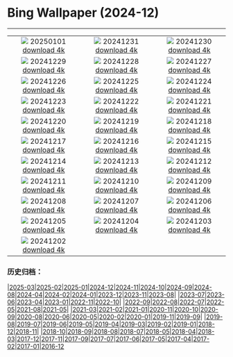 # Bing Wallpaper (2024-12)
**************
| | | |
| :----: | :----: | :----: |
| ![](https://www.bing.com/th?id=OHR.PolarBearSwim_FR-FR0276887378_1920x1080.jpg) 20250101 [download 4k](https://www.bing.com/th?id=OHR.PolarBearSwim_FR-FR0276887378_UHD.jpg) | ![](https://www.bing.com/th?id=OHR.ParisNewYearEve_FR-FR3084713180_1920x1080.jpg) 20241231 [download 4k](https://www.bing.com/th?id=OHR.ParisNewYearEve_FR-FR3084713180_UHD.jpg) | ![](https://www.bing.com/th?id=OHR.MountFieldNP_FR-FR0048358623_1920x1080.jpg) 20241230 [download 4k](https://www.bing.com/th?id=OHR.MountFieldNP_FR-FR0048358623_UHD.jpg) |
| ![](https://www.bing.com/th?id=OHR.BorobudurBells_FR-FR9771454901_1920x1080.jpg) 20241229 [download 4k](https://www.bing.com/th?id=OHR.BorobudurBells_FR-FR9771454901_UHD.jpg) | ![](https://www.bing.com/th?id=OHR.CoralTurtle_FR-FR9548465819_1920x1080.jpg) 20241228 [download 4k](https://www.bing.com/th?id=OHR.CoralTurtle_FR-FR9548465819_UHD.jpg) | ![](https://www.bing.com/th?id=OHR.LakeBledSnow_FR-FR5167708906_1920x1080.jpg) 20241227 [download 4k](https://www.bing.com/th?id=OHR.LakeBledSnow_FR-FR5167708906_UHD.jpg) |
| ![](https://www.bing.com/th?id=OHR.PointeDiable_FR-FR3649413809_1920x1080.jpg) 20241226 [download 4k](https://www.bing.com/th?id=OHR.PointeDiable_FR-FR3649413809_UHD.jpg) | ![](https://www.bing.com/th?id=OHR.ReindeerTrio_FR-FR3852495223_1920x1080.jpg) 20241225 [download 4k](https://www.bing.com/th?id=OHR.ReindeerTrio_FR-FR3852495223_UHD.jpg) | ![](https://www.bing.com/th?id=OHR.SantaSnowglobe_FR-FR4108706539_1920x1080.jpg) 20241224 [download 4k](https://www.bing.com/th?id=OHR.SantaSnowglobe_FR-FR4108706539_UHD.jpg) |
| ![](https://www.bing.com/th?id=OHR.FestivusCranes_FR-FR4485267796_1920x1080.jpg) 20241223 [download 4k](https://www.bing.com/th?id=OHR.FestivusCranes_FR-FR4485267796_UHD.jpg) | ![](https://www.bing.com/th?id=OHR.CrystalPier_FR-FR4694395729_1920x1080.jpg) 20241222 [download 4k](https://www.bing.com/th?id=OHR.CrystalPier_FR-FR4694395729_UHD.jpg) | ![](https://www.bing.com/th?id=OHR.SolsticeHalo_FR-FR4955312327_1920x1080.jpg) 20241221 [download 4k](https://www.bing.com/th?id=OHR.SolsticeHalo_FR-FR4955312327_UHD.jpg) |
| ![](https://www.bing.com/th?id=OHR.SantaClausVillage_FR-FR1605218480_1920x1080.jpg) 20241220 [download 4k](https://www.bing.com/th?id=OHR.SantaClausVillage_FR-FR1605218480_UHD.jpg) | ![](https://www.bing.com/th?id=OHR.SibiuRomania_FR-FR5904755818_1920x1080.jpg) 20241219 [download 4k](https://www.bing.com/th?id=OHR.SibiuRomania_FR-FR5904755818_UHD.jpg) | ![](https://www.bing.com/th?id=OHR.NutcrackerBallet_FR-FR0747265079_1920x1080.jpg) 20241218 [download 4k](https://www.bing.com/th?id=OHR.NutcrackerBallet_FR-FR0747265079_UHD.jpg) |
| ![](https://www.bing.com/th?id=OHR.ReinefjordenNorway_FR-FR9231276610_1920x1080.jpg) 20241217 [download 4k](https://www.bing.com/th?id=OHR.ReinefjordenNorway_FR-FR9231276610_UHD.jpg) | ![](https://www.bing.com/th?id=OHR.SalzburgSnow_FR-FR2498324626_1920x1080.jpg) 20241216 [download 4k](https://www.bing.com/th?id=OHR.SalzburgSnow_FR-FR2498324626_UHD.jpg) | ![](https://www.bing.com/th?id=OHR.MisurinaLake_FR-FR7558311472_1920x1080.jpg) 20241215 [download 4k](https://www.bing.com/th?id=OHR.MisurinaLake_FR-FR7558311472_UHD.jpg) |
| ![](https://www.bing.com/th?id=OHR.LynxTree_FR-FR1855644774_1920x1080.jpg) 20241214 [download 4k](https://www.bing.com/th?id=OHR.LynxTree_FR-FR1855644774_UHD.jpg) | ![](https://www.bing.com/th?id=OHR.ChristmasBudapest_FR-FR0838567901_1920x1080.jpg) 20241213 [download 4k](https://www.bing.com/th?id=OHR.ChristmasBudapest_FR-FR0838567901_UHD.jpg) | ![](https://www.bing.com/th?id=OHR.WildPoinsettia_FR-FR2758700807_1920x1080.jpg) 20241212 [download 4k](https://www.bing.com/th?id=OHR.WildPoinsettia_FR-FR2758700807_UHD.jpg) |
| ![](https://www.bing.com/th?id=OHR.DolomitesSky_FR-FR2183933361_1920x1080.jpg) 20241211 [download 4k](https://www.bing.com/th?id=OHR.DolomitesSky_FR-FR2183933361_UHD.jpg) | ![](https://www.bing.com/th?id=OHR.CornwallSnow_FR-FR1834119825_1920x1080.jpg) 20241210 [download 4k](https://www.bing.com/th?id=OHR.CornwallSnow_FR-FR1834119825_UHD.jpg) | ![](https://www.bing.com/th?id=OHR.GuanacosChile_FR-FR0722338222_1920x1080.jpg) 20241209 [download 4k](https://www.bing.com/th?id=OHR.GuanacosChile_FR-FR0722338222_UHD.jpg) |
| ![](https://www.bing.com/th?id=OHR.ReopeningNotreDame_FR-FR5165801809_1920x1080.jpg) 20241208 [download 4k](https://www.bing.com/th?id=OHR.ReopeningNotreDame_FR-FR5165801809_UHD.jpg) | ![](https://www.bing.com/th?id=OHR.ArraialdoCabo_FR-FR2062864559_1920x1080.jpg) 20241207 [download 4k](https://www.bing.com/th?id=OHR.ArraialdoCabo_FR-FR2062864559_UHD.jpg) | ![](https://www.bing.com/th?id=OHR.ColmarHoliday_FR-FR1755218249_1920x1080.jpg) 20241206 [download 4k](https://www.bing.com/th?id=OHR.ColmarHoliday_FR-FR1755218249_UHD.jpg) |
| ![](https://www.bing.com/th?id=OHR.MonoTufa_FR-FR7760480527_1920x1080.jpg) 20241205 [download 4k](https://www.bing.com/th?id=OHR.MonoTufa_FR-FR7760480527_UHD.jpg) | ![](https://www.bing.com/th?id=OHR.RhinosKenya_FR-FR8206885022_1920x1080.jpg) 20241204 [download 4k](https://www.bing.com/th?id=OHR.RhinosKenya_FR-FR8206885022_UHD.jpg) | ![](https://www.bing.com/th?id=OHR.JaipurFort_FR-FR7682390069_1920x1080.jpg) 20241203 [download 4k](https://www.bing.com/th?id=OHR.JaipurFort_FR-FR7682390069_UHD.jpg) |
| ![](https://www.bing.com/th?id=OHR.SnowMoose_FR-FR5886438114_1920x1080.jpg) 20241202 [download 4k](https://www.bing.com/th?id=OHR.SnowMoose_FR-FR5886438114_UHD.jpg) |  |  |

### 历史归档：

|[2025-03](bing/2025-03/2025-03.md)|[2025-02](bing/2025-02/2025-02.md)|[2025-01](bing/2025-01/2025-01.md)|[2024-12](bing/2024-12/2024-12.md)|[2024-11](bing/2024-11/2024-11.md)|[2024-10](bing/2024-10/2024-10.md)|[2024-09](bing/2024-09/2024-09.md)|[2024-08](bing/2024-08/2024-08.md)|[2024-04](bing/2024-04/2024-04.md)|[2024-02](bing/2024-02/2024-02.md)|[2024-01](bing/2024-01/2024-01.md)|[2023-12](bing/2023-12/2023-12.md)|[2023-11](bing/2023-11/2023-11.md)|[2023-08](bing/2023-08/2023-08.md)|
|[2023-07](bing/2023-07/2023-07.md)|[2023-06](bing/2023-06/2023-06.md)|[2023-04](bing/2023-04/2023-04.md)|[2023-01](bing/2023-01/2023-01.md)|[2022-11](bing/2022-11/2022-11.md)|[2022-10](bing/2022-10/2022-10.md)|
|[2022-09](bing/2022-09/2022-09.md)|[2022-08](bing/2022-08/2022-08.md)|[2022-07](bing/2022-07/2022-07.md)|[2022-05](bing/2022-05/2022-05.md)|[2021-08](bing/2021-08/2021-08.md)|[2021-05](bing/2021-05/2021-05.md)|
|[2021-03](bing/2021-03/2021-03.md)|[2021-02](bing/2021-02/2021-02.md)|[2021-01](bing/2021-01/2021-01.md)|[2020-11](bing/2020-11/2020-11.md)|[2020-10](bing/2020-10/2020-10.md)|[2020-09](bing/2020-09/2020-09.md)|[2020-08](bing/2020-08/2020-08.md)|[2020-06](bing/2020-06/2020-06.md)|[2020-05](bing/2020-05/2020-05.md)|[2020-02](bing/2020-02/2020-02.md)|[2020-01](bing/2020-01/2020-01.md)|[2019-11](bing/2019-11/2019-11.md)|[2019-09](bing/2019-09/2019-09.md)|
|[2019-08](bing/2019-08/2019-08.md)|[2019-07](bing/2019-07/2019-07.md)|[2019-06](bing/2019-06/2019-06.md)|[2019-05](bing/2019-05/2019-05.md)|[2019-04](bing/2019-04/2019-04.md)|[2019-03](bing/2019-03/2019-03.md)|[2019-02](bing/2019-02/2019-02.md)|[2019-01](bing/2019-01/2019-01.md)|[2018-12](bing/2018-12/2018-12.md)|[2018-11](bing/2018-11/2018-11.md)|
|[2018-10](bing/2018-10/2018-10.md)|[2018-09](bing/2018-09/2018-09.md)|[2018-08](bing/2018-08/2018-08.md)|[2018-07](bing/2018-07/2018-07.md)|[2018-05](bing/2018-05/2018-05.md)|[2018-04](bing/2018-04/2018-04.md)|[2018-03](bing/2018-03/2018-03.md)|[2017-12](bing/2017-12/2017-12.md)|[2017-11](bing/2017-11/2017-11.md)|[2017-09](bing/2017-09/2017-09.md)|[2017-07](bing/2017-07/2017-07.md)|[2017-06](bing/2017-06/2017-06.md)|[2017-05](bing/2017-05/2017-05.md)|[2017-04](bing/2017-04/2017-04.md)|[2017-02](bing/2017-02/2017-02.md)|[2017-01](bing/2017-01/2017-01.md)|[2016-12](bing/2016-12/2016-12.md)